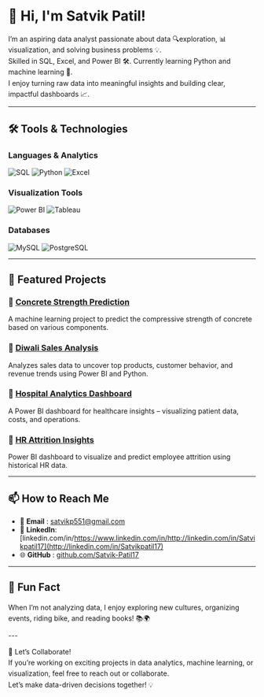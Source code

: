 # 👋 Hi, I'm Satvik Patil!

<p style="font-size: 14px; line-height: 1.6;">
  I’m an aspiring data analyst passionate about data 🔍exploration, 📊visualization, and solving business problems 💡.<br>
  Skilled in SQL, Excel, and Power BI 🛠️. Currently learning Python and machine learning 🤖.<br>
  I enjoy turning raw data into meaningful insights and building clear, impactful dashboards 📈.
</p>

---

## 🛠️ Tools & Technologies

### Languages & Analytics
![SQL](https://img.shields.io/badge/-SQL-003B57?style=flat&logo=postgresql&logoColor=white)
![Python](https://img.shields.io/badge/-Python-3776AB?style=flat&logo=python&logoColor=white)
![Excel](https://img.shields.io/badge/-Excel-217346?style=flat&logo=microsoft-excel&logoColor=white)

### Visualization Tools
![Power BI](https://img.shields.io/badge/-PowerBI-F2C811?style=flat&logo=powerbi&logoColor=black)
![Tableau](https://img.shields.io/badge/-Tableau-E97627?style=flat&logo=tableau&logoColor=white)

### Databases
![MySQL](https://img.shields.io/badge/-MySQL-4479A1?style=flat&logo=mysql&logoColor=white)
![PostgreSQL](https://img.shields.io/badge/-PostgreSQL-336791?style=flat&logo=postgresql&logoColor=white)

--- 


## 📂 Featured Projects

### 🔹 [Concrete Strength Prediction](https://github.com/Satvik-Patil17/Concrete-strength-prediction)
A machine learning project to predict the compressive strength of concrete based on various components.

### 🔹 [Diwali Sales Analysis](https://github.com/Satvik-Patil17/Diwali-Sales-Analysis)
Analyzes sales data to uncover top products, customer behavior, and revenue trends using Power BI and Python.

### 🔹 [Hospital Analytics Dashboard](https://github.com/Satvik-Patil17/-Hospital-Analytics-Dashboard)
A Power BI dashboard for healthcare insights – visualizing patient data, costs, and operations.

### 🔹 [HR Attrition Insights](https://github.com/Satvik-Patil17/-HR-Attrition-Insights-Dashboard)
Power BI dashboard to visualize and predict employee attrition using historical HR data.

---

## 📫 How to Reach Me
 
- 📧 **Email**   : [satvikp551@gmail.com](mailto:satvikp551@gmail.com)  
- 💼 **LinkedIn**: [linkedin.com/in/https://www.linkedin.com/in/http://linkedin.com/in/Satvikpatil17](http://linkedin.com/in/Satvikpatil17)  
- 🌐 **GitHub**  : [github.com/Satvik-Patil17](https://github.com/Satvik-Patil17)
---

## 🌟 Fun Fact
<p style="font-size: 14px; line-height: 1.6;">
When I’m not analyzing data, I enjoy exploring new cultures, organizing events, riding bike, and reading books! 📚🌍
</p>
---
<p style="font-size: 14px; line-height: 1.6;">
  📌 Let’s Collaborate!<br>
  If you’re working on exciting projects in data analytics, machine learning, or visualization, feel free to reach out or collaborate.<br>
  Let’s make data-driven decisions together! 💡
</p>

